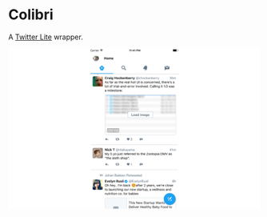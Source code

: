# Colibri

A [Twitter Lite](https://blog.twitter.com/2017/introducing-twitter-lite) wrapper.

<div style="center">
  <img src="https://raw.githubusercontent.com/3lvis/Colibri/master/GitHub/app2.png" />
</div>
